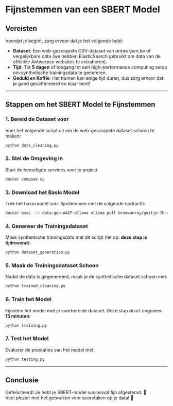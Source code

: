 # Fijnstemmen van een SBERT Model

## Vereisten

Voordat je begint, zorg ervoor dat je het volgende hebt:  
- **Dataset**: Een web-gescrapete CSV-dataset van *antwerpen.be* of vergelijkbare data (we hebben ElasticSearch gebruikt om data van de officiële Antwerpse websites te extraheren).  
- **Tijd**: Tot **5 dagen** of toegang tot een high-performance computing setup om synthetische trainingsdata te genereren.  
- **Geduld en Koffie**: Het trainen kan enige tijd duren, dus zorg ervoor dat je goed gecaffeïneerd en klaar bent!

---

## Stappen om het SBERT Model te Fijnstemmen

### 1. **Bereid de Dataset voor**  
   Voer het volgende script uit om de web-gescrapete dataset schoon te maken:  
   ```bash
   python data_cleaning.py
   ```

### 2. **Stel de Omgeving In**  
   Start de benodigde services voor je project:  
   ```bash
   docker compose up
   ```

### 3. **Download het Basis Model**  
   Trek het basismodel voor fijnstemmen met de volgende opdracht:  
   ```bash
   docker exec -it data-gen-AAIP-ollama ollama pull bramvanroy/geitje-7b-ultra:Q4_K_M
   ```

### 4. **Genereer de Trainingsdataset**  
   Maak synthetische trainingsdata met dit script (let op: **deze stap is tijdrovend**):  
   ```bash
   python dataset_generation.py
   ```

### 5. **Maak de Trainingsdataset Schoon**  
   Nadat de data is gegenereerd, maak je de synthetische dataset schoon met:  
   ```bash
   python trained_cleaning.py
   ```

### 6. **Train het Model**  
   Fijnstem het model met je voorbereide dataset. Deze stap duurt ongeveer **15 minuten**:  
   ```bash
   python training.py
   ```

### 7. **Test het Model**  
   Evalueer de prestaties van het model met:  
   ```bash
   python testing.py
   ```

---

## Conclusie  
Gefeliciteerd! Je hebt je SBERT-model succesvol fijn afgestemd. 🎉  
Veel plezier met het gebruiken voor scoretaken op je data! 🚀